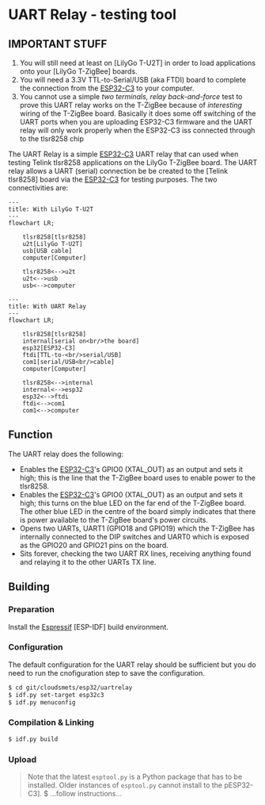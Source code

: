 # UART Relay - testing tool

## IMPORTANT STUFF
1. You will still need at least on [LilyGo T-U2T] in order to load applications onto your [LilyGo T-ZigBee] boards.
2. You will need a 3.3V TTL-to-Serial/USB (aka FTDI) board to complete the connection from the [ESP32-C3] to your computer.
3. You cannot use a simple _two terminals, relay back-and-force_ test to prove this UART relay works on the T-ZigBee because of _interesting_ wiring of the T-ZigBee board.  Basically it does some off switching of the UART ports when you are uploading ESP32-C3 firmware and the UART relay will only work properly when the ESP32-C3 iss connected through to the tlsr8258 chip

The UART Relay is a simple [ESP32-C3] UART relay that can used when testing Telink tlsr8258 applications on the LilyGo T-ZigBee board.  The UART relay allows a UART (serial) connection be be created to the [Telink tlsr8258] board via the [ESP32-C3] for testing purposes.  The two connectivities are:

```mermaid
---
title: With LilyGo T-U2T
---
flowchart LR;

    tlsr8258[tlsr8258]
    u2t[LilyGo T-U2T]
    usb[USB cable]
    computer[Computer]

    tlsr8258<-->u2t
    u2t<-->usb
    usb<-->computer
```
```mermaid
---
title: With UART Relay
---
flowchart LR;

    tlsr8258[tlsr8258]
    internal[serial on<br/>the board]
    esp32[ESP32-C3]
    ftdi[TTL-to-<br/>serial/USB]
    com1[serial/USB<br/>cable]
    computer[Computer]

    tlsr8258<-->internal
    internal<-->esp32
    esp32<-->ftdi
    ftdi<-->com1
    com1<-->computer
```

## Function
The UART relay does the following:
- Enables the [ESP32-C3]'s GPIO0 (XTAL_OUT) as an output and sets it high; this is the line that the T-ZigBee board uses to enable power to the tlsr8258.
- Enables the [ESP32-C3]'s GPIO0 (XTAL_OUT) as an output and sets it high; this turns on the blue LED on the far end of the T-ZigBee board.  The other blue LED in the centre of the board simply indicates that there is power available to the T-ZigBee board's power circuits.
- Opens two UARTs, UART1 (GPIO18 and GPIO19) which the T-ZigBee has internally connected to the DIP switches and UART0 which is exposed as the GPIO20 and GPIO21 pins on the board.
- Sits forever, checking the two UART RX lines, receiving anything found and relaying it to the other UARTs TX line.

## Building
### Preparation
Install the [Espressif] [ESP-IDF] build environment.

### Configuration
The default configuration for the UART relay should be sufficient but you do need to run the cnofiguration step to save the configuration.

```bash
$ cd git/cloudsmets/esp32/uartrelay
$ idf.py set-target esp32c3
$ idf.py menuconfig
```

### Compilation & Linking
```bash
$ idf.py build
```

### Upload
> Note that the latest `esptool.py` is a Python package that has to be installed.  Older instances of `esptool.py` cannot install to the pESP32-C3].
$ ...follow instructions...

[Espressif]: https://www.espressif.com/
[ESP32-C3]: https://www.espressif.com/en/products/socs/esp32-c3
[LilyGo]: https://www.lilygo.cc
[T-U2T]: https://www.lilygo.cc/products/t-u2t
